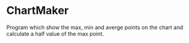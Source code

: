 # ChartMaker

Program which show the max, min and averge points on the chart and calculate a half value of the max point.

